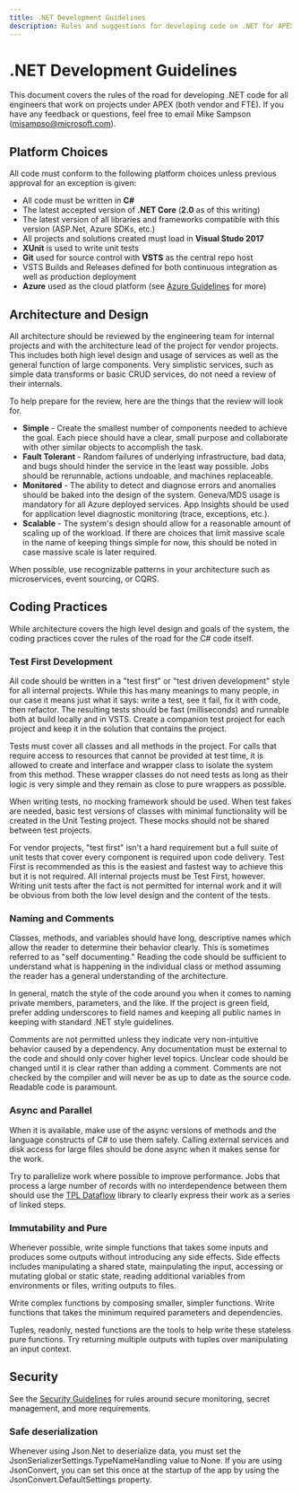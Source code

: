 ```yaml
---
title: .NET Development Guidelines
description: Rules and suggestions for developing code on .NET for APEX
---
```

# .NET Development Guidelines

This document covers the rules of the road for developing .NET code for all engineers that work on projects under APEX (both vendor and FTE). If you have any feedback or questions, feel free to email Mike Sampson (misampso@microsoft.com).

## Platform Choices

All code must conform to the following platform choices unless previous approval for an exception is given:
* All code must be written in **C#**
* The latest accepted version of **.NET Core** (**2.0** as of this writing)
* The latest version of all libraries and frameworks compatible with this version (ASP.Net, Azure SDKs, etc.)
* All projects and solutions created must load in **Visual Studo 2017**
* **XUnit** is used to write unit tests 
* **Git** used for source control with **VSTS** as the central repo host
* VSTS Builds and Releases defined for both continuous integration as well as production deployment
* **Azure** used as the cloud platform (see [Azure Guidelines](azure-development-guidelines.md) for more)

## Architecture and Design

All architecture should be reviewed by the engineering team for internal projects and with the architecture lead of the project for vendor projects. This includes both high level design and usage of services as well as the general function of large components. Very simplistic services, such as simple data transforms or basic CRUD services, do not need a review of their internals.

To help prepare for the review, here are the things that the review will look for.

* **Simple** - Create the smallest number of components needed to achieve the goal. Each piece should have a clear, small purpose and collaborate with other similar objects to accomplish the task.
* **Fault Tolerant** - Random failures of underlying infrastructure, bad data, and bugs should hinder the service in the least way possible. Jobs should be rerunnable, actions undoable, and machines replaceable.
* **Monitored** - The ability to detect and diagnose errors and anomalies should be baked into the design of the system. Geneva/MDS usage is mandatory for all Azure deployed services. App Insights should be used for application level diagnostic monitoring (trace, exceptions, etc.).
* **Scalable** - The system's design should allow for a reasonable amount of scaling up of the workload. If there are choices that limit massive scale in the name of keeping things simple for now, this should be noted in case massive scale is later required.

When possible, use recognizable patterns in your architecture such as microservices, event sourcing, or CQRS.

## Coding Practices

While architecture covers the high level design and goals of the system, the coding practices cover the rules of the road for the C# code itself.

### Test First Development

All code should be written in a "test first" or "test driven development" style for all internal projects. While this has many meanings to many people, in our case it means just what it says: write a test, see it fail, fix it with code, then refactor. The resulting tests should be fast (milliseconds) and runnable both at build locally and in VSTS. Create a companion test project for each project and keep it in the solution that contains the project.

Tests must cover all classes and all methods in the project. For calls that require access to resources that cannot be provided at test time, it is allowed to create and interface and wrapper class to isolate the system from this method. These wrapper classes do not need tests as long as their logic is very simple and they remain as close to pure wrappers as possible.

When writing tests, no mocking framework should be used. When test fakes are needed, basic test versions of classes with minimal functionality will be created in the Unit Testing project. These mocks should not be shared between test projects.

For vendor projects, "test first" isn't a hard requirement but a full suite of unit tests that cover every component is required upon code delivery. Test First is recommended as this is the easiest and fastest way to achieve this but it is not required. All internal projects must be Test First, however. Writing unit tests after the fact is not permitted for internal work and it will be obvious from both the low level design and the content of the tests.

### Naming and Comments

Classes, methods, and variables should have long, descriptive names which allow the reader to determine their behavior clearly. This is sometimes referred to as "self documenting." Reading the code should be sufficient to understand what is happening in the individual class or method assuming the reader has a general understanding of the architecture.

In general, match the style of the code around you when it comes to naming private members, parameters, and the like. If the project is green field, prefer adding underscores to field names and keeping all public names in keeping with standard .NET style guidelines.

Comments are not permitted unless they indicate very non-intuitive behavior caused by a dependency. Any documentation must be external to the code and should only cover higher level topics. Unclear code should be changed until it is clear rather than adding a comment. Comments are not checked by the compiler and will never be as up to date as the source code. Readable code is paramount.

### Async and Parallel

When it is available, make use of the async versions of methods and the language constructs of C# to use them safely. Calling external services and disk access for large files should be done async when it makes sense for the work.

Try to parallelize work where possible to improve performance. Jobs that process a large number of records with no interdependence between them should use the [TPL Dataflow](https://docs.microsoft.com/en-us/dotnet/standard/parallel-programming/dataflow-task-parallel-library) library to clearly express their work as a series of linked steps.

### Immutability and Pure

Whenever possible, write simple functions that takes some inputs and produces some outputs without introducing any side effects. Side effects includes manipulating a shared state, mainpulating the input, accessing or mutating global or static state, reading additional variables from environments or files, writing outputs to files. 

Write complex functions by composing smaller, simpler functions. Write functions that takes the minimum required parameters and dependencies.

Tuples, readonly, nested functions are the tools to help write these stateless pure functions. Try returning multiple outputs with tuples over manipulating an input context.


## Security

See the [Security Guidelines](security-guidelines.md) for rules around secure monitoring, secret management, and more requirements.

### Safe deserialization

Whenever using Json.Net to deserialize data, you must set the JsonSerializerSettings.TypeNameHandling value to None. If you are using JsonConvert, you can set this once at the startup of the app by using the JsonConvert.DefaultSettings property.
